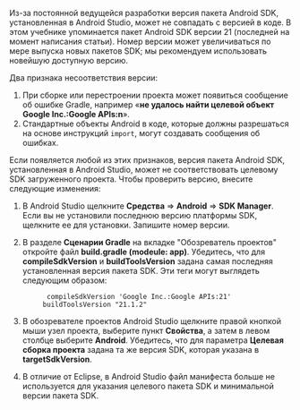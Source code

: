 Из-за постоянной ведущейся разработки версия пакета Android SDK, установленная в Android Studio, может не совпадать с версией в коде. В этом учебнике упоминается пакет Android SDK версии 21 (последней на момент написания статьи). Номер версии может увеличиваться по мере выпуска новых пакетов SDK; мы рекомендуем использовать новейшую доступную версию.

Два признака несоответствия версии:

1. При сборке или перестроении проекта может появиться сообщение об ошибке Gradle, например «**не удалось найти целевой объект Google Inc.:Google APIs:n**».
2. Стандартные объекты Android в коде, которые должны разрешаться на основе инструкций `import`, могут создавать сообщения об ошибках.

Если появляется любой из этих признаков, версия пакета Android SDK, установленная в Android Studio, может не соответствовать целевому SDK загруженного проекта. Чтобы проверить версию, внесите следующие изменения:

1. В Android Studio щелкните **Средства** => **Android** => **SDK Manager**. Если вы не установили последнюю версию платформы SDK, щелкните ее для установки. Запишите номер версии.
2. В разделе **Сценарии Gradle** на вкладке "Обозреватель проектов" откройте файл **build.gradle (modeule: app)**. Убедитесь, что для **compileSdkVersion** и **buildToolsVersion** задана самая последняя установленная версия пакета SDK. Эти теги могут выглядеть следующим образом:
   
             compileSdkVersion 'Google Inc.:Google APIs:21'
            buildToolsVersion "21.1.2"
3. В обозревателе проектов Android Studio щелкните правой кнопкой мыши узел проекта, выберите пункт **Свойства**, а затем в левом столбце выберите **Android**. Убедитесь, что для параметра **Целевая сборка проекта** задана та же версия SDK, которая указана в **targetSdkVersion**.
4. В отличие от Eclipse, в Android Studio файл манифеста больше не используется для указания целевого пакета SDK и минимальной версии пакета SDK.

<!---HONumber=Oct15_HO3-->